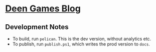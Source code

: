 # [Deen Games Blog](https://deengames.com/blog)

## Development Notes

- To build, run `pelican`. This is the dev version, without analytics etc.
- To publish, run `publish.ps1`, which writes the prod version to `docs`.
